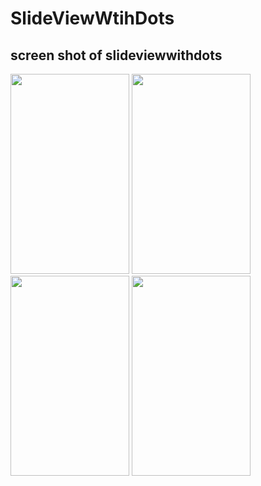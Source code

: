 # SlideViewWtihDots
## screen shot of slideviewwithdots

<img src="https://user-images.githubusercontent.com/36994388/37242973-f7c185da-249b-11e8-9974-cd77e8e85ee1.png" width="190" height="320">     <img src="https://user-images.githubusercontent.com/36994388/37243110-94dcdeda-249e-11e8-95a4-cb437bc73e7e.png" width="190" height="320">   <img src="https://user-images.githubusercontent.com/36994388/37242973-f7c185da-249b-11e8-9974-cd77e8e85ee1.png" width="190" height="320">   <img src="https://user-images.githubusercontent.com/36994388/37242973-f7c185da-249b-11e8-9974-cd77e8e85ee1.png" width="190" height="320">

